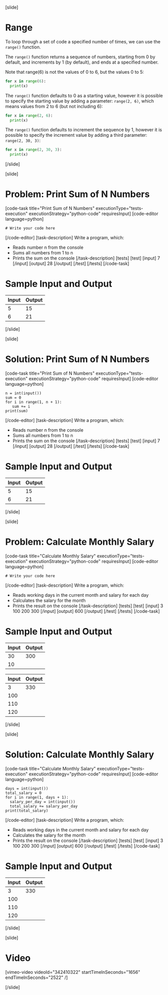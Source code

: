 [slide]
# Range
To loop through a set of code a specified number of times, we can use the `range()` function.

The `range()` function returns a sequence of numbers, starting from 0 by default, and increments by 1 (by default), and ends at a specified number.

Note that range(6) is not the values of 0 to 6, but the values 0 to 5:
```py
for x in range(6):
  print(x)
```

The `range()` function defaults to 0 as a starting value, however it is possible to specify the starting value by adding a parameter: `range(2, 6)`, which means values from 2 to 6 (but not including 6):
```python
for x in range(2, 6):
  print(x)
```

The `range()` function defaults to increment the sequence by 1, however it is possible to specify the increment value by adding a third parameter: `range(2, 30, 3)`:
```python
for x in range(2, 30, 3):
  print(x)
```
[/slide]

[slide]
# Problem: Print Sum of N Numbers
[code-task title="Print Sum of N Numbers" executionType="tests-execution" executionStrategy="python-code" requiresInput]
[code-editor language=python]
```
# Write your code here
```
[/code-editor]
[task-description]
Write a program, which:

* Reads number n from the console
* Sums all numbers from 1 to n
* Prints the sum on the console
[/task-description]
[tests]
[test]
[input]
7
[/input]
[output]
28
[/output]
[/test]
[/tests]
[/code-task]
# Sample Input and Output
|Input|Output|
|-----|------|
|5|15|
|6|21|
[/slide]

[slide]
# Solution: Print Sum of N Numbers
[code-task title="Print Sum of N Numbers" executionType="tests-execution" executionStrategy="python-code" requiresInput]
[code-editor language=python]
```
n = int(input())
sum = 0
for i in range(1, n + 1):
   sum += i
print(sum)
```
[/code-editor]
[task-description]
Write a program, which:

* Reads number n from the console
* Sums all numbers from 1 to n
* Prints the sum on the console
[/task-description]
[tests]
[test]
[input]
7
[/input]
[output]
28
[/output]
[/test]
[/tests]
[/code-task]
# Sample Input and Output
|Input|Output|
|-----|------|
|5|15|
|6|21|
[/slide]

[slide]
# Problem: Calculate Monthly Salary
[code-task title="Calculate Monthly Salary" executionType="tests-execution" executionStrategy="python-code" requiresInput]
[code-editor language=python]
```
# Write your code here
```
[/code-editor]
[task-description]
Write a program, which:

* Reads working days in the current month and salary for each day
* Calculates the salary for the month
* Prints the result on the console
[/task-description]
[tests]
[test]
[input]
3
100
200
300
[/input]
[output]
600
[/output]
[/test]
[/tests]
[/code-task]
# Sample Input and Output
|Input|Output|
|-----|------|
|30|300|
|10||

|Input|Output|
|-----|------|
|3|330|
|100||
|110||
|120||
[/slide]

[slide]
# Solution: Calculate Monthly Salary
[code-task title="Calculate Monthly Salary" executionType="tests-execution" executionStrategy="python-code" requiresInput]
[code-editor language=python]
```
days = int(input())
total_salary = 0
for i in range(1, days + 1):
  salary_per_day = int(input())
  total_salary += salary_per_day
print(total_salary)
```
[/code-editor]
[task-description]
Write a program, which:

* Reads working days in the current month and salary for each day
* Calculates the salary for the month
* Prints the result on the console
[/task-description]
[tests]
[test]
[input]
3
100
200
300
[/input]
[output]
600
[/output]
[/test]
[/tests]
[/code-task]
# Sample Input and Output
|Input|Output|
|-----|------|
|3|330|
|100||
|110||
|120||
[/slide]

[slide]
# Video

[vimeo-video videoId="342410322" startTimeInSeconds="1656" endTimeInSeconds="2522" /]

[/slide]